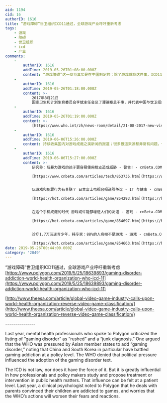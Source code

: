 ```yaml
---
aid: 1194
cid: 16
authorID: 1616
title: “游戏障碍”世卫组织ICD11通过，全球游戏产业呼吁重新考虑
tags:
    - 游戏
    - 障碍
    - 世卫组织
    - icd
    - 产业
comments:
    -
        authorID: 1616
        addTime: 2019-05-26T01:08:00.000Z
        content: “游戏障碍”这一章节其实是在中国制定的；除了游戏成瘾这件事，ICD11还收录了很多中医术语
    -
        authorID: 1616
        addTime: 2019-05-26T01:18:00.000Z
        content: >-
            2017年8月21日
            国家卫生和计划生育委员会李斌主任会见了谭德塞总干事，并代表中国与世卫组织签署了一项谅解备忘录，额外自愿捐款2000万美元，用于支持世卫组织在全球开展工作。世卫组织和中国同意加强合作，以减少突发卫生事件的影响，建立更强大的卫生系统，实现全民健康覆盖，并在全球卫生工作中特别重视妇女、儿童和青少年安康。
    -
        authorID: 1616
        addTime: 2019-05-26T01:19:00.000Z
        content: >-
            [https://www.who.int/zh/news-room/detail/21-08-2017-new-vision-and-strengthened-partnership-for-who-and-china](https://www.who.int/zh/news-room/detail/21-08-2017-new-vision-and-strengthened-partnership-for-who-and-china)
    -
        authorID: 1616
        addTime: 2019-06-06T15:26:00.000Z
        content: 持续收集国内对游戏成瘾之类新闻的报道；很多报道来源都非常有问题，但查找又耗费大量时间精力；故暂不查找先列出新闻链接。
    -
        authorID: 1616
        addTime: 2019-06-06T15:27:00.000Z
        content: >-
            研究称：玩暴力游戏的孩子更容易使用枪支造成威胁 - 警告! - cnBeta.COM  

            [https://www.cnbeta.com/articles/tech/853735.htm](https://www.cnbeta.com/articles/tech/853735.htm)


            玩游戏和犯罪行为有关联？ 日本富士电视台报道引争议 - IT 与健康 - cnBeta.COM  

            [https://hot.cnbeta.com/articles/game/854293.htm](https://hot.cnbeta.com/articles/game/854293.htm)


            在这个手机成瘾的时代 游戏或许能够增进人们的友谊 - 游戏 - cnBeta.COM  

            [https://hot.cnbeta.com/articles/game/854697.htm](https://hot.cnbeta.com/articles/game/854697.htm)


            诊疗1.7万沉迷青少年，韩专家：88%的人病根不是游戏 - 游戏 - cnBeta.COM  

            [https://hot.cnbeta.com/articles/game/854663.htm](https://hot.cnbeta.com/articles/game/854663.htm)
date: 2019-05-26T00:44:00.000Z
category: '2049'
---
```


“游戏障碍”世卫组织ICD11通过，全球游戏产业呼吁重新考虑  
[https://www.polygon.com/2019/5/25/18639893/gaming-disorder-addiction-world-health-organization-who-icd-11](https://www.polygon.com/2019/5/25/18639893/gaming-disorder-addiction-world-health-organization-who-icd-11)

[http://www.theesa.com/article/global-video-game-industry-calls-upon-world-health-organization-reverse-video-game-classification/](http://www.theesa.com/article/global-video-game-industry-calls-upon-world-health-organization-reverse-video-game-classification/)

\---------------

Last year, mental health professionals who spoke to Polygon criticized the listing of “gaming disorder” as “rushed” and a “junk diagnosis.” One argued that the WHO was pressured by Asian member states to add “gaming disorder,” noting that China and South Korea in particular have battled gaming addiction at a policy level. The WHO denied that political pressure influenced the adoption of the gaming disorder text.

The ICD is not law, nor does it have the force of it. But it is greatly influential in how professionals and policy makers study and propose treatment or intervention in public health matters. That influence can be felt at a patient level. Last year, a clinical psychologist noted to Polygon that he deals with parents convinced their children are addicted to games, and worries that the WHO’s actions will worsen their fears and reactions.
